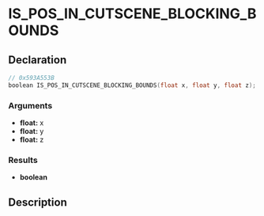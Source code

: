 # IS_POS_IN_CUTSCENE_BLOCKING_BOUNDS

## Declaration
```cpp
// 0x593A553B
boolean IS_POS_IN_CUTSCENE_BLOCKING_BOUNDS(float x, float y, float z);
```

### Arguments
- **float:** x
- **float:** y
- **float:** z

### Results
- **boolean**

## Description
